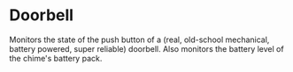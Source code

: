 Doorbell
========

Monitors the state of the push button of a (real, old-school mechanical,
battery powered, super reliable) doorbell. Also monitors the battery level of
the chime's battery pack.
